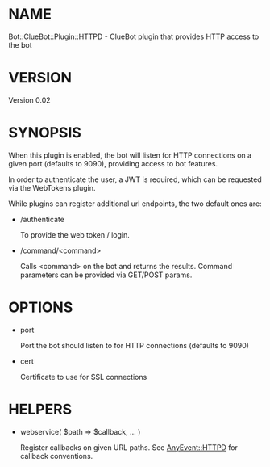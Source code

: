 # NAME

Bot::ClueBot::Plugin::HTTPD - ClueBot plugin that provides HTTP access to the bot

# VERSION

Version 0.02

# SYNOPSIS

When this plugin is enabled, the bot will listen for HTTP connections on a given
port (defaults to 9090), providing access to bot features.

In order to authenticate the user, a JWT is required, which can be requested via
the WebTokens plugin.

While plugins can register additional url endpoints, the two default ones are:

- /authenticate

    To provide the web token / login.

- /command/&lt;command>

    Calls &lt;command> on the bot and returns the results. Command parameters can be provided via GET/POST params.

# OPTIONS

- port

    Port the bot should listen to for HTTP connections (defaults to 9090)

- cert

    Certificate to use for SSL connections

# HELPERS

- webservice( $path => $callback, ... )

    Register callbacks on given URL paths. See [AnyEvent::HTTPD](https://metacpan.org/pod/AnyEvent::HTTPD) for callback conventions.

